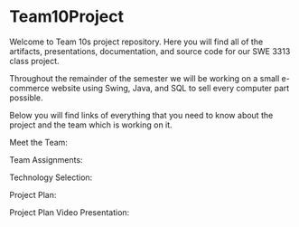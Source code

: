 # Team10Project
Welcome to Team 10s project repository. Here you will find all of the artifacts, presentations, documentation, and source code for our SWE 3313 class project.

Throughout the remainder of the semester we will be working on a small e-commerce website using Swing, Java, and SQL to sell every computer part possible.

Below you will find links of everything that you need to know about the project and the team which is working on it.

Meet the Team:

Team Assignments:

Technology Selection:

Project Plan:

Project Plan Video Presentation:
